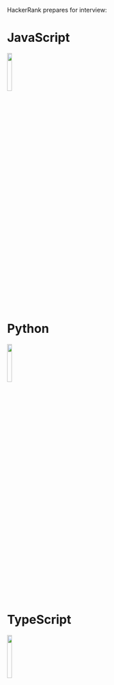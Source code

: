 HackerRank prepares for interview:
<div>
<h1>JavaScript</h1>
  <img style="width: 15%;height:15%;" src="https://upload.wikimedia.org/wikipedia/commons/6/6a/JavaScript-logo.png"> 
</div>
<div>
<h1>Python</h1>
    <img style=width:15%;height:15%  src="https://upload.wikimedia.org/wikipedia/commons/thumb/c/c3/Python-logo-notext.svg/1869px-Python-logo-notext.svg.png">
</div>
<div>
  <h1>TypeScript</h1>
 <img style="width: 15%;height:16%;" src="https://upload.wikimedia.org/wikipedia/commons/thumb/4/4c/Typescript_logo_2020.svg/1200px-Typescript_logo_2020.svg.png"> 
</div>

 
